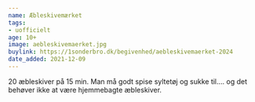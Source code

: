 ```yaml
---
name: Æbleskivemærket
tags:
- uofficielt
age: 10+
image: aebleskivemaerket.jpg
buylink: https://1sonderbro.dk/begivenhed/aebleskivemaerket-2024
date_added: 2021-12-09
---
```

20 æbleskiver på 15 min. Man må godt spise syltetøj og sukke til.... og det behøver ikke at være hjemmebagte æbleskiver.
